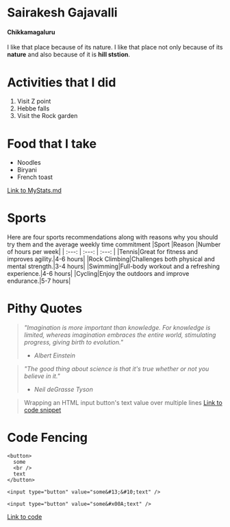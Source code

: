 # Sairakesh Gajavalli
#### Chikkamagaluru
I like that place because of its nature.
I like that place not only because of its **nature** and also because of it is **hill ststion**.

# Activities that I did
1. Visit  Z point
2. Hebbe falls
3. Visit the Rock garden

# Food that I take
- Noodles
- Biryani
- French toast

[Link to MyStats.md](https://github.com/SairakeshGajavalli/my2-Gajavalli/blob/main/MyStats.md)

# Sports
Here are four sports recommendations along with reasons why you should try them and the average weekly time commitment
|Sport |Reason |Number of hours per week|
| :---: | :---: | :---: |
|Tennis|Great for fitness and improves agility.|4-6 hours|
|Rock Climbing|Challenges both physical and mental strength.|3-4 hours|
|Swimming|Full-body workout and a refreshing experience.|4-6 hours|
|Cycling|Enjoy the outdoors and improve endurance.|5-7 hours|

# Pithy Quotes
> *"Imagination is more important than knowledge. For knowledge is limited, whereas imagination embraces the entire world, stimulating progress, giving birth to evolution."*
> - *Albert Einstein*

> *"The good thing about science is that it's true whether or not you believe in it."*
> - *Neil deGrasse Tyson*

> Wrapping an HTML input button's text value over multiple lines
[Link to code snippet](https://stackoverflow.com/questions/13048499/wrapping-an-html-input-buttons-text-value-over-multiple-lines)
# Code Fencing
```
<button>
  some
  <br />
  text
</button>

<input type="button" value="some&#13;&#10;text" />

<input type="button" value="some&#x00A;text" />
```

[Link to code](https://css-tricks.com/snippets/html/button-with-line-breaks/)